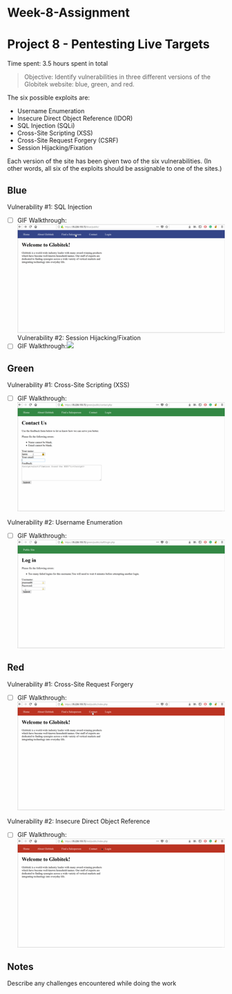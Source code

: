 # Week-8-Assignment

# Project 8 - Pentesting Live Targets

Time spent: 3.5 hours spent in total

> Objective: Identify vulnerabilities in three different versions of the Globitek website: blue, green, and red.

The six possible exploits are:
* Username Enumeration
* Insecure Direct Object Reference (IDOR)
* SQL Injection (SQLi)
* Cross-Site Scripting (XSS)
* Cross-Site Request Forgery (CSRF)
* Session Hijacking/Fixation

Each version of the site has been given two of the six vulnerabilities. (In other words, all six of the exploits should be assignable to one of the sites.)

## Blue

Vulnerability #1: SQL Injection
- [ ] GIF Walkthrough:![](https://github.com/jrs3ww/Week-8-Assignment/blob/master/SQL_Injection.gif)
Vulnerability #2: Session Hijacking/Fixation
- [ ] GIF Walkthrough:![](https://github.com/jrs3ww/Week-8-Assignment/blob/master/Session_Hijacking.gif)

## Green

Vulnerability #1: Cross-Site Scripting (XSS) 
- [ ] GIF Walkthrough:![](https://github.com/jrs3ww/Week-8-Assignment/blob/master/XXS.gif)

Vulnerability #2: Username Enumeration
- [ ] GIF Walkthrough:![](https://github.com/jrs3ww/Week-8-Assignment/blob/master/Enumeration.gif)

## Red

Vulnerability #1: Cross-Site Request Forgery 
- [ ] GIF Walkthrough:![](https://github.com/jrs3ww/Week-8-Assignment/blob/master/Forgery.gif)

Vulnerability #2: Insecure Direct Object Reference
- [ ] GIF Walkthrough:![](https://github.com/jrs3ww/Week-8-Assignment/blob/master/Insecure_Direct_Object_Reference.gif)

## Notes

Describe any challenges encountered while doing the work

